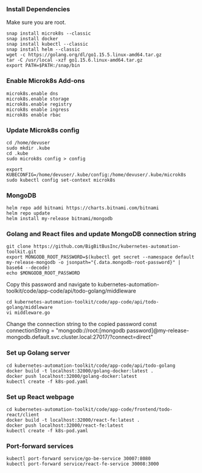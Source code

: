 ### Install Dependencies
Make sure you are root.

```
snap install microk8s --classic
snap install docker
snap install kubectl --classic
snap install helm --classic
wget -c https://golang.org/dl/go1.15.5.linux-amd64.tar.gz
tar -C /usr/local -xzf go1.15.6.linux-amd64.tar.gz
export PATH=$PATH:/snap/bin
```

### Enable Microk8s Add-ons

```
microk8s.enable dns
microk8s.enable storage
microk8s.enable registry
microk8s enable ingress
microk8s enable rbac
```

### Update Microk8s config
```
cd /home/devuser
sudo mkdir .kube
cd .kube
sudo microk8s config > config

export KUBECONFIG=/home/devuser/.kube/config:/home/devuser/.kube/microk8s
sudo kubectl config set-context microk8s
```

### MongoDB
```
helm repo add bitnami https://charts.bitnami.com/bitnami
helm repo update
helm install my-release bitnami/mongodb
```

### Golang and React files and update MongoDB connection string 
```
git clone https://github.com/BigBitBusInc/kubernetes-automation-toolkit.git
export MONGODB_ROOT_PASSWORD=$(kubectl get secret --namespace default my-release-mongodb -o jsonpath="{.data.mongodb-root-password}" | base64 --decode)
echo $MONGODB_ROOT_PASSWORD
```
Copy this password and navigate to kubernetes-automation-toolkit/code/app-code/api/todo-golang/middleware
```
cd kubernetes-automation-toolkit/code/app-code/api/todo-golang/middleware
vi middleware.go
```
Change the connection string to the copied password
const connectionString = "mongodb://root:[mongodb password]@my-release-mongodb.default.svc.cluster.local:27017/?connect=direct"


### Set up Golang server
```
cd kubernetes-automation-toolkit/code/app-code/api/todo-golang
docker build -t localhost:32000/golang-docker:latest .
docker push localhost:32000/golang-docker:latest
kubectl create -f k8s-pod.yaml
```

### Set up React webpage
```
cd kubernetes-automation-toolkit/code/app-code/frontend/todo-react/client
docker build -t localhost:32000/react-fe:latest .
docker push localhost:32000/react-fe:latest
kubectl create -f k8s-pod.yaml
```

### Port-forward services
```
kubectl port-forward service/go-be-service 30007:8080
kubectl port-forward service/react-fe-service 30008:3000
```
